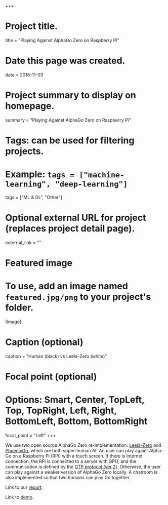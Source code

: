 +++
# Project title.
title = "Playing Against AlphaGo Zero on Raspberry Pi"

# Date this page was created.
date = 2018-11-03

# Project summary to display on homepage.
summary = "Playing Against AlphaGo Zero on Raspberry Pi"

# Tags: can be used for filtering projects.
# Example: `tags = ["machine-learning", "deep-learning"]`
tags = ["ML & DL", "Other"]

# Optional external URL for project (replaces project detail page).
external_link = ""

# Featured image
# To use, add an image named `featured.jpg/png` to your project's folder. 
[image]
  # Caption (optional)
  caption = "Human (black) vs Leela-Zero (white)"
  
  # Focal point (optional)
  # Options: Smart, Center, TopLeft, Top, TopRight, Left, Right, BottomLeft, Bottom, BottomRight
  focal_point = "Left"
+++

We use two open source AlphaGo Zero re-implementation: [Leela-Zero](https://github.com/gcp/leela-zero) and [PhoenixGo](https://github.com/Tencent/PhoenixGo), which are both super-human AI.
An user can play againt Alpha-Go on a Raspberry Pi (RPi) with a touch screen.
If there is Internet connection, the RPi is connected to a server with GPU, and the communication is defined by the [GTP protocol (ver 2)](https://www.lysator.liu.se/~gunnar/gtp/gtp2-spec-draft2/gtp2-spec.html).
Otherwise, the user can play against a weaker version of AlphaGo Zero locally.
A chatroom is also implemented so that two humans can play Go together.

Link to our [report](report.pdf).

Link to [demo](https://drive.google.com/open?id=1caNG0tRBhQVUOxDP0oUImphVO8APv0h6).
